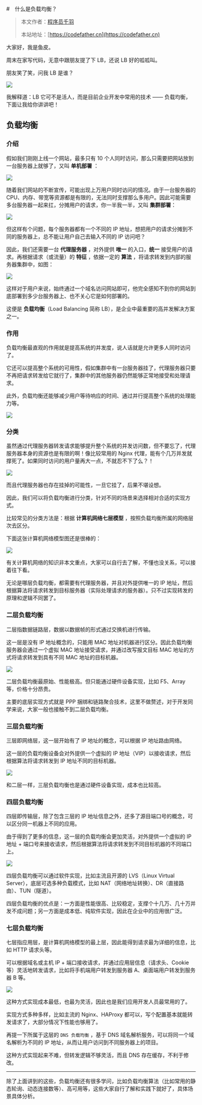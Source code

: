 #　什么是负载均衡？

> 本文作者：[程序员千羽](https://yuyuanweb.feishu.cn/wiki/Abldw5WkjidySxkKxU2cQdAtnah)
>
> 本站地址：[https://codefather.cn](https://codefather.cn)

大家好，我是鱼皮。

周末在家写代码，无意中跟朋友提了下 LB，还说 LB 好的呱呱叫。

朋友笑了笑，问我 LB 是谁？

![](https://pic.yupi.icu/5563/202311071359055.png)

我解释道：LB 它可不是活人，而是目前企业开发中常用的技术 —— 负载均衡，下面让我给你讲讲吧！

## **负载均衡**

### **介绍**

假如我们刚刚上线一个网站，最多只有 10 个人同时访问，那么只需要把网站放到一台服务器上就够了，又叫 **单机部署** ：

![](https://pic.yupi.icu/5563/202311071359061.jpeg)

随着我们网站的不断宣传，可能出现上万用户同时访问的情况。由于一台服务器的 CPU、内存、带宽等资源都是有限的，无法同时支撑那么多用户。因此可能需要多台服务器一起来扛，分摊用户的请求，你一半我一半，又叫 **集群部署**：

![](https://pic.yupi.icu/5563/202311071359032.jpeg)

但这样有个问题，每个服务器都有一个不同的 IP 地址，想把用户的请求分摊到不同的服务器上，总不能让用户自己去输入不同的 IP 访问吧？

因此，我们还需要一台 **代理服务器** ，对外提供 **唯一** 的入口，**统一** 接受用户的请求。再根据请求（或流量）的 **特征** ，依据一定的 **算法** ，将请求转发到内部的服务器集群中，如图：

![](https://pic.yupi.icu/5563/202311071359043.jpeg)

这样对于用户来说，始终通过一个域名访问网站即可，他完全感知不到你的网站到底部署到多少台服务器上、也不关心它是如何部署的。

这便是 **负载均衡**（Load Balancing 简称 LB），是企业中最重要的高并发解决方案之一。

### **作用**

负载均衡最直观的作用就是提高系统的并发度，说人话就是允许更多人同时访问了。

它还可以提高整个系统的可用性，假如集群中有一台服务器挂了，代理服务器只要不再把请求转发给它就行了，集群中的其他服务器仍然能够正常地接受和处理请求。

此外，负载均衡还能够减少用户等待响应的时间、通过并行提高整个系统的处理能力等。

![](https://pic.yupi.icu/5563/202311071359035.jpeg)

### **分类**

虽然通过代理服务器转发请求能够提升整个系统的并发访问数，但不要忘了，代理服务器本身的资源也是有限的啊！像比较常用的 Nginx 代理，能有个几万并发就撑死了。如果同时访问的用户量再大一点，不就忍不下了么？！

![](https://pic.yupi.icu/5563/202311071359048.png)

而且代理服务器也存在挂掉的可能性，一旦它挂了，后果不堪设想。

因此，我们可以将负载均衡进行分类，针对不同的场景来选择相对合适的实现方式。

比较常见的分类方法是：根据 **计算机网络七层模型** ，按照负载均衡所属的网络层次去区分。

下面这张计算机网络模型图还是很棒的：

![](https://pic.yupi.icu/5563/202311071359285.jpeg)

有关计算机网络的知识非本文重点，大家可以自行去了解，不懂也没关系，可以接着往下看。

无论是哪层负载均衡，都需要有代理服务器，并且对外提供唯一的 IP 地址，然后根据算法将请求转发到目标服务器（实际处理请求的服务器）。只不过实现转发的原理和逻辑不同罢了。

### **二层负载均衡**

二层指数据链路层，数据以数据帧的形式通过交换机进行传输。

这一层是没有 IP 地址概念的，只能用 MAC 地址对机器进行区分。因此负载均衡服务器会通过一个虚拟 MAC 地址接受请求，并通过改写报文目标 MAC 地址的方式将请求转发到具有不同 MAC 地址的目标机器。

![](https://pic.yupi.icu/5563/202311071359846.jpeg)

二层负载均衡最原始、性能极高。但只能通过硬件设备实现，比如 F5、Array 等，价格十分昂贵。

主要的底层实现方式就是 PPP 捆绑和链路聚合技术，这里不做赘述，对于开发同学来说，大家一般也接触不到二层负载均衡。

### **三层负载均衡**

三层即网络层，这一层开始有了 IP 地址的概念，可以根据 IP 地址路由网络。

这一层的负载均衡设备会对外提供一个虚拟的 IP 地址（VIP）以接收请求，然后根据算法将请求转发到 IP 地址不同的目标机器。

![](https://pic.yupi.icu/5563/202311071359142.jpeg)

和二层一样，三层负载均衡也是通过硬件设备实现，成本也比较高。

### **四层负载均衡**

四层即传输层，除了包含三层的 IP 地址信息之外，还多了源目端口号的概念，可以区分同一机器上不同的应用。

由于得到了更多的信息，这一层的负载均衡会更加灵活，对外提供一个虚拟的 IP 地址 + 端口号来接收请求，然后根据算法将请求转发到不同目标机器的不同端口上。

![](https://pic.yupi.icu/5563/202311071359129.jpeg)

四层负载均衡可以通过软件实现，比如主流且开源的 LVS（Linux Virtual Server），底层可选多种负载模式，比如 NAT（网络地址转换）、DR（直接路由）、TUN（隧道）。

四层负载均衡的优点是：一方面是性能很高、比较稳定，支撑个十几万、几十万并发不成问题；另一方面是成本低、纯软件实现，因此在企业中的应用很广泛。

### **七层负载均衡**

七层指应用层，是计算机网络模型的最上层，因此能得到请求最为详细的信息，比如 HTTP 请求头等。

可以根据域名或主机 IP + 端口接收请求，并通过应用层信息（请求头、Cookie 等）灵活地转发请求，比如将手机端用户转发到服务器 A、桌面端用户转发到服务器 B 等。

![](https://pic.yupi.icu/5563/202311071359732.jpeg)

这种方式实现成本最低，也最为灵活，因此也是我们应用开发人员最常用的了。

实现方式多种多样，比如主流的 Nginx、HAProxy 都可以，写个配置基本就能转发请求了，大部分情况下性能也够用了。

再提一下所属于这层的 `DNS 负载均衡` ，基于 DNS 域名解析服务，可以将同一个域名解析为不同的 IP 地址，从而让用户访问到不同服务器上的项目。

这种方式实现起来不难，但转发逻辑不够灵活，而且 DNS 存在缓存，不利于修改。

------

除了上面讲到的这些，负载均衡还有很多学问，比如负载均衡算法（比如常用的静态轮询、动态连接数等）、高可用等，这些大家自行了解和实践下就好了，具体场景具体分析。